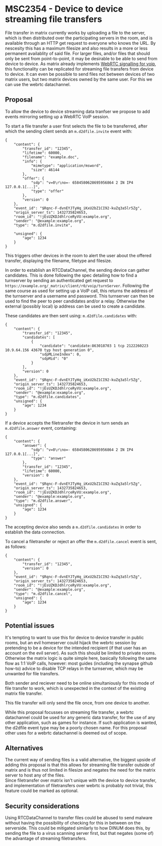 # MSC2354 - Device to device streaming file transfers

File transfer in matrix currently works by uploading a file to the server, which is then distributed over
the participating servers in the room, and is available through an HTTP get request to everyone who knows
the URL. By nescesity this has a maximum filesize and also results in a more or less permanent availablity
of said file. For larger files, and/or files that should only be sent from point-to-point, it may be desirable
to be able to send from device to device. As matrix already implements
[WebRTC signalling for voip](https://matrix.org/docs/spec/client_server/r0.6.0#voice-over-ip), this 
functionality can be replicated for streaming file transfers from device to device. It can even be possible
to send files not between devices of two matrix users, but two matrix devices owned by the same user. For 
this we can use the webrtc datachannel.


## Proposal

To allow the device to device streaming data tranfser we propose to add events mirroring setting up a
WebRTC VoIP session.

To start a file transfer a user first selects the file to be transferred, after which the sending client 
sends an `m.d2dfile.invite` event with:

```
{
    "content": {
        "transfer_id": "12345",
        "lifetime": 60000,
        "filename": "example.doc",
        "info": {
            "mimetype": "application/msword",
            "size": 46144
        },
        "offer": {
            "sdp": "v=0\r\no=- 6584580628695956864 2 IN IP4 127.0.0.1[...]",
            "type": "offer"
        },
        "version": 0
    },
    "event_id": "$Rqnc-F-dvnEYJTyHq_iKxU2bZ1CI92-kuZq3a5lr5Zg",
    "origin_server_ts": 1432735824653,
    "room_id": "!jEsUZKDJdhlrceRyVU:example.org",
    "sender": "@example:example.org",
    "type": "m.d2dfile.invite",

    "unsigned": {
        "age": 1234
    }
}
```

This triggers other devices in the room to alert the user about the offered transfer, displaying the filename, filetype and filesize.

In order to establish an RTCDataChannel, the sending device can gather candidates. 
This is done following the spec detailing how to find a turnserver by sending an 
authenticated get request to `https://example.org/_matrix/client/r0/voip/turnServer`.
Following the same course as used for setting up a VoIP call, this returns 
the address of the turnserver and a username and password. This turnserver can then be used 
to find the peer to peer candidates and/or a relay. Otherwise the external (possibly local) 
ip address can be used to create a candidate.

These candidates are then sent using: 
`m.d2dfile.candidates` with:
```
{
    "content": {
        "transfer_id": "12345",
        "candidates": [
            {
                "candidate": "candidate:863018703 1 tcp 2122260223 10.9.64.156 43670 typ host generation 0",
                "sdpMLineIndex": 0,
                "sdpMid": "0"
            }
        ],
        "version": 0
    },
    "event_id": "$Rqnc-F-dvnEYJTyHq_iKxU2bZ1CI92-kuZq3a5lr5Zg",
    "origin_server_ts": 1432735824653,
    "room_id": "!jEsUZKDJdhlrceRyVU:example.org",
    "sender": "@example:example.org",
    "type": "m.d2dfile.candidates",
    "unsigned": {
        "age": 1234
    }
}
```

If a device accepts the filetransfer the device in turn sends an `m.d2dfile.answer` event, containing:

```
{
    "content": {
        "answer": {
            "sdp": "v=0\r\no=- 6584580628695956864 2 IN IP4 127.0.0.1[...]",
            "type": "answer"
        },
        "transfer_id": "12345",
        "lifetime": 60000,
        "version": 0
    },
    "event_id": "$Rqnc-F-dvnEYJTyHq_iKxU2bZ1CI92-kuZq3a5lr5Zg",
    "origin_server_ts": 1432735824653,
    "room_id": "!jEsUZKDJdhlrceRyVU:example.org",
    "sender": "@example:example.org",
    "type": "m.d2dfile.answer",
    "unsigned": {
        "age": 1234
    }
}
```
The accepting device also sends a `m.d2dfile.candidates` in order to establish the data connection.

To cancel a filetransfer or reject an offer the `m.d2dfile.cancel` event is sent, as follows:

```
{
    "content": {
        "transfer_id": "12345",
        "version": 0
    },
    "event_id": "$Rqnc-F-dvnEYJTyHq_iKxU2bZ1CI92-kuZq3a5lr5Zg",
    "origin_server_ts": 1432735824653,
    "room_id": "!jEsUZKDJdhlrceRyVU:example.org",
    "sender": "@example:example.org",
    "type": "m.d2dfile.cancel",
    "unsigned": {
        "age": 1234
    }
}
```

## Potential issues
It's tempting to want to use this for device to device transfer in public rooms, 
but an evil homeserver could hijack the webrtc session by pretending to be a device 
for the intended recipient (if that user has an account on the evil server). As such this 
should be limited to private rooms.  
Otherwise the matrix logic is quite simple here, basically following the same flow as 1:1 VoIP calls,
however: most guides (including the synapse github how-to) advice to disable TCP relays in the turnserver,
which may be unwanted for file transfers.

Both sender and reciever need to be online simultaniously for this mode of file transfer
to work, which is unexpected in the context of the existing matrix file transfer.

This file transfer will only send the file once, from one device to another.

While this proposal focusses on streaming file transfer, 
a webrtc datachannel could be used for any generic data transfer, 
for the use of any other application, such as games for instance. 
If such application is wanted, the d2dfile event type may be a poorly chosen name.
For this proposal other uses for a webrtc datachannel is deemed out of scope.

## Alternatives
The current way of sending files is a valid alternative, 
the biggest upside of adding this proposal is that this allows for 
streaming file transfer outside of matrix and is thus not limited in filesize 
and negates the need for the matrix server to host any of the files.  
Since filetransfer over matrix isn't unique with the device to device transfer,
and implementation of filetransfers over webrtc is probably not trivial, 
this feature could be marked as optional.

## Security considerations
Using RTCDataChannel to transfer files could be abused to send malware 
without having the possibility of checking for this in between on the serverside.
This could be mitigated similarly to how DINUM does this,
by sending the file to a virus scanning server first, 
but that negates (some of) the advantage of streaming filetransfers.
